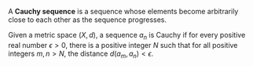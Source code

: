 A **Cauchy sequence** is a sequence whose elements become arbitrarily close to each other as the sequence progresses.

Given a metric space $(X, d)$, a sequence $a_n$ is Cauchy if for every positive real number $\epsilon > 0$, there is a positive integer $N$ such that for all positive integers $m, n > N$, the distance $d(a_m, a_n) < \epsilon$. 